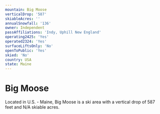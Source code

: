 ```yaml
---
mountain: Big Moose
verticalDrop: '587'
skiableAcres: ''
annualSnowfall: '136'
owner: Independent
passAffiliations: 'Indy, Uphill New England'
operating2425: 'Yes'
operated2324: 'Yes'
surfaceLiftsOnly: 'No'
openToPublic: 'Yes'
skied: 'No'
country: USA
state: Maine
---
```


# Big Moose

Located in U.S. - Maine, Big Moose is a ski area with a vertical drop of 587 feet and N/A skiable acres.
